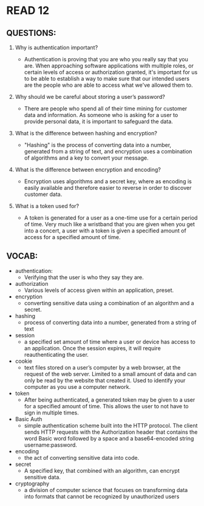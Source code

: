 # READ 12


## QUESTIONS: 

1. Why is authentication important?
	- Authentication is proving that you are who you really say that you are. When approaching software applications with multiple roles, or certain levels of access or authorization granted, it's important for us to be able to establish a way to make sure that our intended users are the people who are able to access what we've allowed them to. 

1. Why should we be careful about storing a user’s password?
	- There are people who spend all of their time mining for customer data and information. As someone who is asking for a user to provide personal data, it is important to safeguard the data. 

1. What is the difference between hashing and encryption?
	- "Hashing" is the process of converting data into a number, generated from a string of text, and encryption uses a combination of algorithms and a key to convert your message. 

1. What is the difference between encryption and encoding?
	- Encryption uses algorithms and a secret key, where as encoding is easily available and therefore easier to reverse in order to discover customer data.

1. What is a token used for?
	- A token is generated for a user as a one-time use for a certain period of time. Very much like a wristband that you are given when you get into a concert, a user with a token is given a specified amount of access for a specified amount of time. 

## VOCAB: 

- authentication: 
	- Verifying that the user is who they say they are. 
- authorization
	- Various levels of access given within an application, preset. 
- encryption
	- converting sensitive data using a combination of an algorithm and a secret.
- hashing
	- process of converting data into a number, generated from a string of text
- session
	- a specified set amount of time where a user or device has access to an application. Once the session expires, it will require reauthenticating the user.
- cookie
	- text files stored on a user’s computer by a web browser, at the request of the web server. Limited to a small amount of data and can only be read by the website that created it. Used to identify your computer as you use a computer network. 
- token
	- After being authenticated, a generated token may be given to a user for a specified amount of time. This allows the user to not have to sign in multiple times. 
- Basic Auth
	- simple authentication scheme built into the HTTP protocol. The client sends HTTP requests with the Authorization header that contains the word Basic word followed by a space and a base64-encoded string username:password.
- encoding
	- the act of converting sensitive data into code.
- secret
	- A specified key, that combined with an algorithm, can encrypt sensitive data.
- cryptography
	- a division of computer science that focuses on transforming data into formats that cannot be recognized by unauthorized users